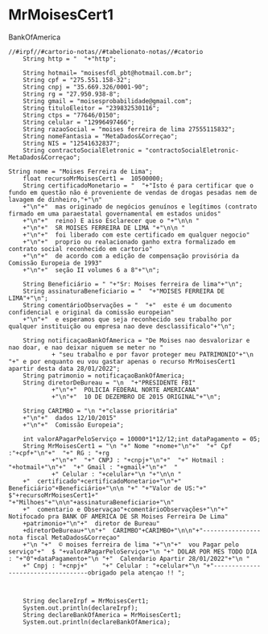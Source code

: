 # MrMoisesCert1
BankOfAmerica


	//#irpf//#cartorio-notas//#tabelionato-notas//#catorio
		String http = "  "+"http";

		String hotmail= "moisesfdl_pbt@hotmail.com.br";
		String cpf = "275.551.158-32";
		String cnpj = "35.669.326/0001-90";
		String rg = "27.950.938-8";
		String gmail = "moisesprobabilidade@gmail.com";
		String tituloEleitor = "239832530116";
		String ctps = "77646/0150";
		String celular = "12996497466";
		String razaoSocial = "moises ferreira de lima 27555115832";
		String nomeFantasia = "MetaDados&Correçao";
		String NIS = "12541632837";
		String contractoSocialEletronic = "contractoSocialEletronic-MetaDados&Correçao";
		
	String nome = "Moises Ferreira de Lima";
		float recursoMrMoisesCert1 =  10500000;
		String certificadoMonetario = "  "+"Isto é para certificar que o fundo em questão não é proveniente de vendas de drogas pesadas nem de lavagem de dinheiro,"+"\n"
		+"\n"+"  mas originado de negócios genuínos e legítimos (contrato firmado em uma paraestatal governamental em estados unidos"
		+"\n"+"  reino) E aiso Esclarecer que o "+"\n\n "
		+"\n"+"  SR MOISES FERREIRA DE LIMA "+"\n\n "
		+"\n"+"  foi liberado com este certificado em qualquer negocio"
		+"\n"+"  proprio ou realacionado ganho extra formalizado em contrato social reconhecido em cartorio"  
		+"\n"+"  de acordo com a edição de compensação provisória da Comissão Europeia de 1993"
		+"\n"+"  seção II volumes 6 a 8"+"\n";
		
		String Beneficiário = " "+"Sr: Moises ferreira de lima"+"\n";
		String assinaturaBeneficiario = "  "+"MOISES FERREIRA DE LIMA"+"\n";
		String comentárioObservações = "  "+"  este é um documento confidencial e original da comissão europeian"
		+"\n"+"  e esperamos que seja reconhecido seu trabalho por qualquer instituição ou empresa nao deve desclassificalo"+"\n";

		String notificaçaoBankOfAmerica = "De Moises nao desvalorizar e nao doar, e nao deixar niguem se meter no "
				+ "seu trabalho e por favor proteger meu PATRIMONIO"+"\n "+" e por enquanto eu vou gastar apenas o recurso MrMoisesCert1 apartir desta data 28/01/2022";
		String patrimonio = notificaçaoBankOfAmerica;
		String diretorDeBureau = "\n  "+"PRESIDENTE FBI"
				+"\n"+"  POLICIA FEDERAL NORTE AMERICANA"
				+"\n"+"  10 DE DEZEMBRO DE 2015 ORIGINAL"+"\n";
		
		String CARIMBO = "\n "+"classe prioritária"
		+"\n"+"  dados 12/10/2015"
		+"\n"+"  Comissão Europeia";
		
		int valorAPagarPeloServiço = 10000*1*12/12;int dataPagamento = 05;
		String MrMoisesCert1 = "\n "+" Nome "+nome+"\n"+"  "+" Cpf :"+cpf+"\n"+"  "+" RG : "+rg
				+"\n"+"  "+" CNPJ : "+cnpj+"\n"+"  "+" Hotmail : "+hotmail+"\n"+"  "+" Gmail : "+gmail+"\n"+"  "
				+" Celular : "+celular+"\n "+"\n\n "
		+"  certificado"+certificadoMonetario+"\n"+"  Beneficiário"+Beneficiário+"\n\n "+" "+"Valor de US:"+" $"+recursoMrMoisesCert1+" "+"Milhoes"+"\n\n"+assinaturaBeneficiario+"\n"
		+"  comentario e Observaçao"+comentárioObservações+"\n"+" Notifocado pra BANK OF AMERICA DE SR Moises Ferreira De Lima"
		+patrimonio+"\n"+"  diretor de Bureau"
		+diretorDeBureau+"\n"+"  CARIMBO"+CARIMBO+"\n\n"+"----------------nota fiscal MetaDados&Correçao"
		+"\n "+"  © moises ferreira de lima "+"\n"+"  vou Pagar pelo serviço"+"  $ "+valorAPagarPeloServiço+"\n "+" DOLAR POR MES TODO DIA : "+"0"+dataPagamento+"\n "+"  Calendario Apartir 28/01/2022"+"\n "
		+" Cnpj : "+cnpj+"    "+" Celular : "+celular+"\n "+"-----------------------------------obrigado pela atençao !! ";
		
		
		
		String declareIrpf = MrMoisesCert1;
		System.out.println(declareIrpf);
		String declareBankOfAmerica = MrMoisesCert1;
		System.out.println(declareBankOfAmerica);
				
